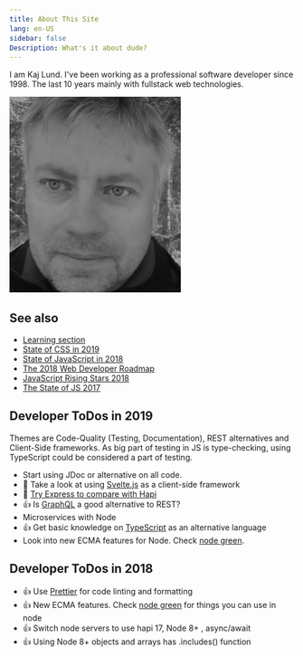 ```yaml
---
title: About This Site
lang: en-US
sidebar: false
Description: What's it about dude?
---
```


I am Kaj Lund. I've been working as a professional software developer since 1998. The last 10 years mainly with fullstack web technologies.

![LuKa](./luka.png)

## See also

* [Learning section](./learn.md)
* [State of CSS in 2019](https://2019.stateofcss.com/)
* [State of JavaScript in 2018](https://stateofjs.com/)
* [The 2018 Web Developer Roadmap](https://codeburst.io/the-2018-web-developer-roadmap-826b1b806e8d)
* [JavaScript Rising Stars 2018](https://risingstars.js.org/2018/en/)
* [The State of JS 2017](https://2017.stateofjs.com/2017/front-end/results/)


## Developer ToDos in 2019

Themes are Code-Quality (Testing, Documentation), REST alternatives and Client-Side frameworks. As big part of testing in JS is type-checking, using TypeScript could be considered a part of testing.

* Start using JDoc or alternative on all code.
* :eyes: Take a look at using [Svelte.js](https://svelte.dev/) as a client-side framework
* :eyes: [Try Express to compare with Hapi](https://www.udemy.com/all-about-nodejs/)
* :+1: Is [GraphQL](https://graphql.org/) a good alternative to REST?
* Microservices with Node
* :+1: Get basic knowledge on [TypeScript](https://www.typescriptlang.org/) as an alternative language
* Look into new ECMA features for Node. Check [node green](https://node.green/).


## Developer ToDos in 2018

* :+1: Use [Prettier](https://github.com/prettier/prettier) for code linting and formatting
* :+1: New ECMA features. Check [node green](https://node.green/) for things you can use in node
* :+1: Switch node servers to use hapi 17, Node 8+ , async/await
* :+1: Using Node 8+ objects and arrays has .includes() function

